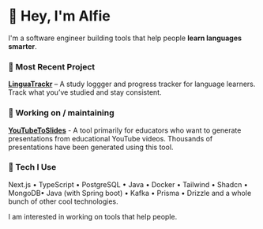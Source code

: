 
# 👋 Hey, I'm Alfie

I'm a software engineer building tools that help people **learn languages smarter**.

### 🚀 Most Recent Project
**[LinguaTrackr](https://linguatrackr.com)** – A study loggger and progress tracker for language learners. Track what you’ve studied and stay consistent.

### 🚀 Working on / maintaining 
**[YouTubeToSlides](https://youtubetoslides.com)** - A tool primarily for educators who want to generate presentations from educational YouTube videos. Thousands of presentations have been generated using this tool.


### 🧰 Tech I Use
Next.js • TypeScript • PostgreSQL • Java • Docker • Tailwind • Shadcn • MongoDB• Java (with Spring boot) • Kafka • Prisma  • Drizzle and a whole bunch of other cool technologies.

I am interested in working on tools that help people. 
